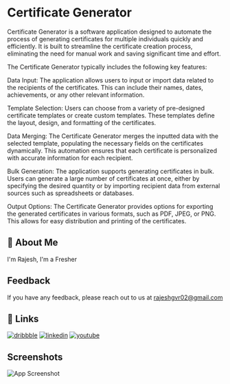 
# Certificate Generator 

Certificate Generator is a software application designed to automate the process of generating certificates for multiple individuals quickly and efficiently. It is built to streamline the certificate creation process, eliminating the need for manual work and saving significant time and effort.

The Certificate Generator typically includes the following key features:

Data Input: The application allows users to input or import data related to the recipients of the certificates. This can include their names, dates, achievements, or any other relevant information.

Template Selection: Users can choose from a variety of pre-designed certificate templates or create custom templates. These templates define the layout, design, and formatting of the certificates.

Data Merging: The Certificate Generator merges the inputted data with the selected template, populating the necessary fields on the certificates dynamically. This automation ensures that each certificate is personalized with accurate information for each recipient.

Bulk Generation: The application supports generating certificates in bulk. Users can generate a large number of certificates at once, either by specifying the desired quantity or by importing recipient data from external sources such as spreadsheets or databases.

Output Options: The Certificate Generator provides options for exporting the generated certificates in various formats, such as PDF, JPEG, or PNG. This allows for easy distribution and printing of the certificates.

## 🚀 About Me
I'm Rajesh, I'm a Fresher

## Feedback
If you have any feedback, please reach out to us at rajeshgvr02@gmail.com

## 🔗 Links
[![dribbble](https://icons.veryicon.com/png/128/application/designer-treasure-chest/dribbble-94.png)](https://dribbble.com/Sparktechyfest)
[![linkedin](https://icons.iconarchive.com/icons/limav/flat-gradient-social/128/Linkedin-icon.png)](https://www.linkedin.com/in/rajesh-g-ba6799207/)
[![youtube](https://icons.iconarchive.com/icons/dakirby309/simply-styled/128/YouTube-icon.png)](https://www.youtube.com/channel/UCiQgSz_rReZw6DuL-FC7J_g)

## Screenshots
![App Screenshot](https://via.placeholder.com/468x300?text=App+Screenshot+Here)




